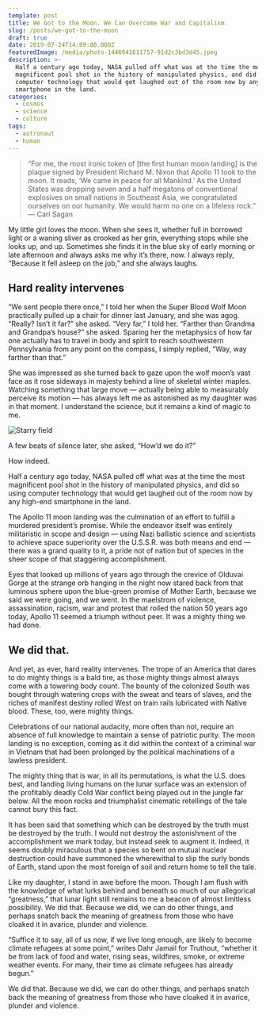 ```yaml
---
template: post
title: We Got to the Moon. We Can Overcome War and Capitalism.
slug: /posts/we-got-to-the-moon
draft: true
date: 2019-07-24T14:09:00.000Z
featuredImage: /media/photo-1446941611757-91d2c3bd3d45.jpeg
description: >-
  Half a century ago today, NASA pulled off what was at the time the most
  magnificent pool shot in the history of manipulated physics, and did so using
  computer technology that would get laughed out of the room now by any high-end
  smartphone in the land.
categories:
  - cosmos
  - science
  - culture
tags:
  - astronaut
  - human
---
```

> “For me, the most ironic token of \[the first human moon landing] is the plaque signed by President Richard M. Nixon that Apollo 11 took to the moon. It reads, ‘We came in peace for all Mankind.’ As the United States was dropping seven and a half megatons of conventional explosives on small nations in Southeast Asia, we congratulated ourselves on our humanity. We would harm no one on a lifeless rock.” — Carl Sagan

My little girl loves the moon. When she sees it, whether full in borrowed light or a waning sliver as crooked as her grin, everything stops while she looks up, and up. Sometimes she finds it in the blue sky of early morning or late afternoon and always asks me why it’s there, now. I always reply, “Because it fell asleep on the job,” and she always laughs.

## Hard reality intervenes

“We sent people there once,” I told her when the Super Blood Wolf Moon practically pulled up a chair for dinner last January, and she was agog. “Really? Isn’t it far?” she asked. “Very far,” I told her. “Farther than Grandma and Grandpa’s house?” she asked. Sparing her the metaphysics of how far one actually has to travel in body and spirit to reach southwestern Pennsylvania from any point on the compass, I simply replied, “Way, way farther than that.”

She was impressed as she turned back to gaze upon the wolf moon’s vast face as it rose sideways in majesty behind a line of skeletal winter maples. Watching something that large move — actually being able to measurably perceive its motion — has always left me as astonished as my daughter was in that moment. I understand the science, but it remains a kind of magic to me.

![Starry field](/media/photo-1506365761794-6f38e758125d.jpeg)

A few beats of silence later, she asked, “How’d we do it?”

How indeed.

Half a century ago today, NASA pulled off what was at the time the most magnificent pool shot in the history of manipulated physics, and did so using computer technology that would get laughed out of the room now by any high-end smartphone in the land.

The Apollo 11 moon landing was the culmination of an effort to fulfill a murdered president’s promise. While the endeavor itself was entirely militaristic in scope and design — using Nazi ballistic science and scientists to achieve space superiority over the U.S.S.R. was both means and end — there was a grand quality to it, a pride not of nation but of species in the sheer scope of that staggering accomplishment.

Eyes that looked up millions of years ago through the crevice of Olduvai Gorge at the strange orb hanging in the night now stared back from that luminous sphere upon the blue-green promise of Mother Earth, because we said we were going, and we went. In the maelstrom of violence, assassination, racism, war and protest that roiled the nation 50 years ago today, Apollo 11 seemed a triumph without peer. It was a mighty thing we had done.

## We did that.

And yet, as ever, hard reality intervenes. The trope of an America that dares to do mighty things is a bald tire, as those mighty things almost always come with a towering body count. The bounty of the colonized South was bought through watering crops with the sweat and tears of slaves, and the riches of manifest destiny rolled West on train rails lubricated with Native blood. These, too, were mighty things.

Celebrations of our national audacity, more often than not, require an absence of full knowledge to maintain a sense of patriotic purity. The moon landing is no exception, coming as it did within the context of a criminal war in Vietnam that had been prolonged by the political machinations of a lawless president.

The mighty thing that is war, in all its permutations, is what the U.S. does best, and landing living humans on the lunar surface was an extension of the profitably deadly Cold War conflict being played out in the jungle far below. All the moon rocks and triumphalist cinematic retellings of the tale cannot bury this fact.

It has been said that something which can be destroyed by the truth must be destroyed by the truth. I would not destroy the astonishment of the accomplishment we mark today, but instead seek to augment it. Indeed, it seems doubly miraculous that a species so bent on mutual nuclear destruction could have summoned the wherewithal to slip the surly bonds of Earth, stand upon the most foreign of soil and return home to tell the tale.

Like my daughter, I stand in awe before the moon. Though I am flush with the knowledge of what lurks behind and beneath so much of our allegorical “greatness,” that lunar light still remains to me a beacon of almost limitless possibility. We did that. Because we did, we can do other things, and perhaps snatch back the meaning of greatness from those who have cloaked it in avarice, plunder and violence.

“Suffice it to say, all of us now, if we live long enough, are likely to become climate refugees at some point,” writes Dahr Jamail for Truthout, “whether it be from lack of food and water, rising seas, wildfires, smoke, or extreme weather events. For many, their time as climate refugees has already begun.”

We did that. Because we did, we can do other things, and perhaps snatch back the meaning of greatness from those who have cloaked it in avarice, plunder and violence.
